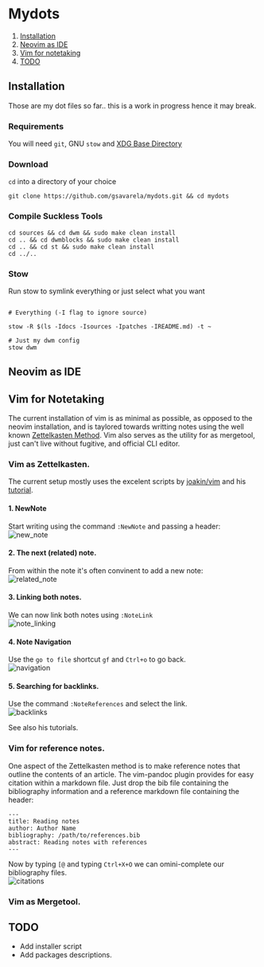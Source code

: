 # Mydots

1. [Installation](#installation)
2. [Neovim as IDE](#neovim_as_ide)
3. [Vim for notetaking](#vim_for_notetaking)
4. [TODO](#TODO)

## Installation<a name="installation"></a> 

Those are my dot files so far.. this is a work in progress hence it may break.

### Requirements

You will need `git`, GNU `stow` and [XDG Base Directory](https://wiki.archlinux.org/title/XDG_Base_Directory)


### Download

`cd` into a directory of your choice


```
git clone https://github.com/gsavarela/mydots.git && cd mydots

```

### Compile Suckless Tools

```
cd sources && cd dwm && sudo make clean install
cd .. && cd dwmblocks && sudo make clean install
cd .. && cd st && sudo make clean install
cd ../..

```

### Stow 

Run stow to symlink everything or just select what you want

```

# Everything (-I flag to ignore source)

stow -R $(ls -Idocs -Isources -Ipatches -IREADME.md) -t ~

# Just my dwm config
stow dwm 

```
## Neovim as IDE <a name="neovim_as_ide"></a> 


## Vim for Notetaking <a name="vim_for_notetaking"></a> 

The current installation of vim is as minimal as possible, as opposed to the neovim installation, and is taylored towards writting notes using the well known [Zettelkasten Method](https://zettelkasten.de/introduction/).
Vim also serves as the utility for as mergetool, just can't live without fugitive, and official CLI editor.

### Vim as Zettelkasten.

The current setup mostly uses the excelent scripts by [joakin/vim](https://github.com/joakin/.vim) and his [tutorial](https://www.youtube.com/watch?v=u8jvUaqadsg).

#### 1. NewNote
Start writing using the command `:NewNote` and passing a header:
<br />
![new_note](docs/vim/01_vim_for_notetaking-new_note.gif)
<br />
#### 2. The next (related) note.
From within the note it's often convinent to add a new note:
<br />
![related_note](docs/vim/02_vim_for_notetaking-new_note-related.gif)
<br />

#### 3. Linking both notes.
We can now link both notes using `:NoteLink`
<br />
![note_linking](docs/vim/03_vim_for_notetaking-linking.gif)
<br />

#### 4. Note Navigation
Use the `go to file` shortcut `gf` and `Ctrl+o` to go back.
<br />
![navigation](docs/vim/04_vim_for_notetaking-navigation.gif)
<br />

#### 5. Searching for backlinks.
Use the command `:NoteReferences` and select the link.
<br />
![backlinks](docs/vim/05_vim_for_notetaking-backlinks.gif)
<br />

See also his tutorials.

### Vim for reference notes.

One aspect of the Zettelkasten method is to make reference notes that outline the contents of an article. The vim-pandoc plugin provides for easy citation within a
markdown file. Just drop the bib file containing the bibliography information and a reference markdown file containing the header: 
```
---
title: Reading notes
author: Author Name
bibliography: /path/to/references.bib
abstract: Reading notes with references
---
```

Now by typing `[@` and typing `Ctrl+X+O` we can omini-complete our bibliography files. 
<br />
![citations](docs/vim/06_vim_for_citations.gif)
<br />

### Vim as Mergetool.

## TODO <a name="TODO"></a> 

- Add installer script
- Add packages descriptions.
